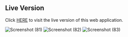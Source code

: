 ## Live Version
Click [HERE](https://apnaghar-ramkamal90.vercel.app/) to visit the live version of this web application.


![Screenshot (81)](https://user-images.githubusercontent.com/78997484/236662689-45387410-d675-4eaa-bce4-349623c4ce21.png)
![Screenshot (82)](https://user-images.githubusercontent.com/78997484/236662695-2cfca45c-c0d9-4915-b364-7c64dfce7f94.png)
![Screenshot (83)](https://user-images.githubusercontent.com/78997484/236662697-e0f5e856-3d2d-433e-8471-06fbd9b78c05.png)
